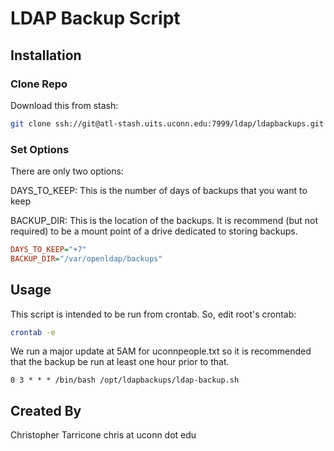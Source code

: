 # LDAP Backup Script

## Installation

### Clone Repo

Download this from stash:

```sh
git clone ssh://git@atl-stash.uits.uconn.edu:7999/ldap/ldapbackups.git
```

### Set Options

There are only two options:

DAYS_TO_KEEP: This is the number of days of backups that you want to keep

BACKUP_DIR: This is the location of the backups. It is recommend (but not required) to be a mount point of a drive dedicated to storing backups.

```ini
DAYS_TO_KEEP="+7"
BACKUP_DIR="/var/openldap/backups"
```

## Usage

This script is intended to be run from crontab. So, edit root's crontab:

```sh
crontab -e
```

We run a major update at 5AM for uconnpeople.txt so it is recommended that the backup be run at least one hour prior to that.

```text
0 3 * * * /bin/bash /opt/ldapbackups/ldap-backup.sh
```

## Created By

Christopher Tarricone chris at uconn dot edu
